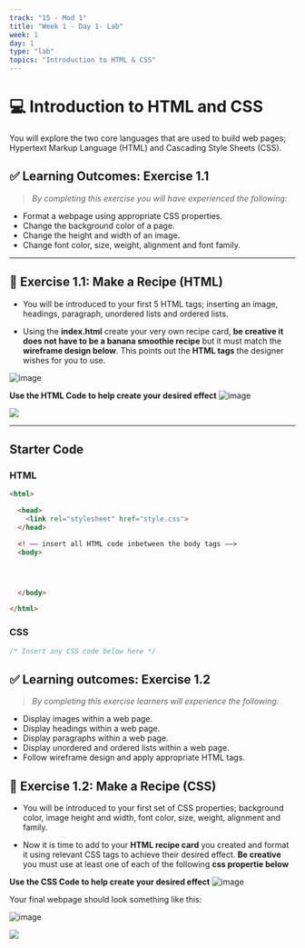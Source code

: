 ```yaml
---
track: "15 - Mod 1"
title: "Week 1 - Day 1- Lab"
week: 1
day: 1
type: "lab"
topics: "Introduction to HTML & CSS"
---
```


# 💻 Introduction to HTML and CSS

You  will explore the two core languages that are used to build web pages; Hypertext Markup Language (HTML) and Cascading Style Sheets (CSS).

## ✅ Learning Outcomes: Exercise 1.1

> *By completing this exercise you will have experienced the following:*

* Format a webpage using appropriate CSS properties.
* Change the background color of a page.
* Change the height and width of an image.
* Change font color, size, weight, alignment and font family.


---

## 🎯 Exercise 1.1:  Make a Recipe (HTML)

* You will be introduced to your first 5 HTML tags; inserting an image, headings, paragraph, unordered lists and ordered lists.

*  Using the **index.html** create your very own recipe card, **be creative it does not have to be a banana smoothie recipe** but it must match the **wireframe design below**. This points out the **HTML tags** the designer wishes for you to use.

![image](/assets/wireframe-recipe.png)

**Use the HTML Code to help create your desired effect**
![image](/assets/htmlCode.png)

![](/assets/recipe-slide.png)

---


## Starter Code
### HTML
```html
<html>

  <head>
    <link rel="stylesheet" href="style.css">
  </head>

  <! –– insert all HTML code inbetween the body tags ––>
  <body>




  </body>

</html>
```

### CSS
```css
/* Insert any CSS code below here */
```

## ✅ Learning outcomes: Exercise 1.2

> *By completing this exercise learners will experience the following:*

* Display images within a web page.
* Display headings within a web page.
* Display paragraphs within a web page.
* Display unordered and ordered lists within a web page.
* Follow wireframe design and apply appropriate HTML tags.

## 🎯 Exercise 1.2:  Make a Recipe (CSS)
* You will be introduced to your first set of CSS properties; background color, image height and width, font color, size, weight, alignment and family.

*  Now it is time to add to your **HTML recipe card** you created and format it using relevant CSS tags to achieve their desired effect. **Be creative** you must use at least one of each of the following **css propertie below**

**Use the CSS Code to help create your desired effect**
![image](/assets/cssCode.png)

Your final webpage should look something like this:


![image](/assets/recipeFormat.png)

![](/assets/recipe-css-slide.png)

